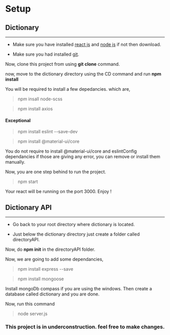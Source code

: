 # Setup

## Dictionary
---
+ Make sure you have installed [react js](https://reactjs.org/docs/create-a-new-react-app.html) and [node js](https://nodejs.org/en/download/) if not then download.

+ Make sure you had installed [git](https://git-scm.com/).

Now, clone this project from using **git clone** command.

now, move to the dictionary directory using the CD command and run **npm install**

You will be required to install a few depedancies. which are,
> npm insall node-scss

> npm install axios

#### Exceptional
> npm install eslint --save-dev

> npm install @material-ui/core


You do not require to install @material-ui/core and eslintConfig dependancies if those are giving any error, you can remove or install them manually.

Now, you are one step behind to run the project.
> npm start 

Your react will be running on the port 3000. 
Enjoy !

## Dictionary API
***

+ Go back to your root directory where dictionary is located.

+ Just below the dictionary directory just create a folder called directoryAPI.

Now, do **npm init** in the directoryAPI folder.

Now, we are going to add some dependancies,
> npm install express --save

> npm install mongoose

Install mongoDb compass if you are using the windows. Then create a database called dictionary and you are done.

Now, run this command 
> node server.js

### This project is in underconstruction. feel free to make changes.

